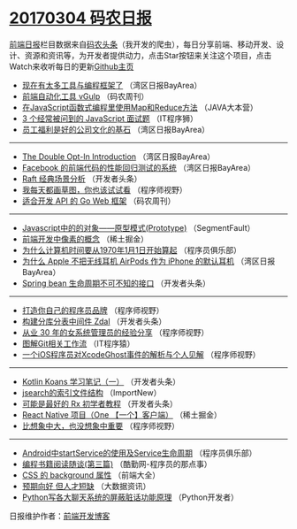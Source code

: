 # [20170304 码农日报](https://toutiao.qdkfweb.cn/date/2017/03/04)

[前端日报](https://qdkfweb.cn/c/news)栏目数据来自[码农头条](https://toutiao.qdkfweb.cn/)（我开发的爬虫），每日分享前端、移动开发、设计、资源和资讯等，为开发者提供动力，点击Star按钮来关注这个项目，点击Watch来收听每日的更新[Github主页](https://github.com/kujian/frontendDaily)
* [现在有太多工具与编程框架了](https://toutiao.qdkfweb.cn/28603.html) （湾区日报BayArea）
* [前端自动化工具 vGulp](https://toutiao.qdkfweb.cn/28660.html) （码农周刊）
* [在JavaScript函数式编程里使用Map和Reduce方法](https://toutiao.qdkfweb.cn/28641.html) （JAVA大本营）
* [3 个经常被问到的 JavaScript 面试题](https://toutiao.qdkfweb.cn/28702.html) （IT程序狮）
* [员工福利是好的公司文化的基石](https://toutiao.qdkfweb.cn/28602.html) （湾区日报BayArea）

***
* [The Double Opt-In Introduction](https://toutiao.qdkfweb.cn/28601.html) （湾区日报BayArea）
* [Facebook 的前端代码的性能回归测试的系统](https://toutiao.qdkfweb.cn/28628.html) （湾区日报BayArea）
* [Raft 经典场景分析](https://toutiao.qdkfweb.cn/28652.html) （开发者头条）
* [我每天都画草图，你也该试试看](https://toutiao.qdkfweb.cn/28688.html) （程序师视野）
* [适合开发 API 的 Go Web 框架](https://toutiao.qdkfweb.cn/28659.html) （码农周刊）

***
* [Javascript中的的对象——原型模式(Prototype)](https://toutiao.qdkfweb.cn/28675.html) （SegmentFault）
* [前端开发中像素的概念](https://toutiao.qdkfweb.cn/28708.html) （稀土掘金）
* [为什么计算机时间要从1970年1月1日开始算起](https://toutiao.qdkfweb.cn/28644.html) （程序员俱乐部）
* [为什么 Apple 不把无线耳机 AirPods 作为 iPhone 的默认耳机](https://toutiao.qdkfweb.cn/28626.html) （湾区日报BayArea）
* [Spring bean 生命周期不可不知的接口](https://toutiao.qdkfweb.cn/28650.html) （开发者头条）

***
* [打造你自己的程序员品牌](https://toutiao.qdkfweb.cn/28685.html) （程序师视野）
* [构建分库分表中间件 Zdal](https://toutiao.qdkfweb.cn/28651.html) （开发者头条）
* [从业 30 年的女系统管理员的经验分享](https://toutiao.qdkfweb.cn/28686.html) （程序师视野）
* [图解Git相关工作流](https://toutiao.qdkfweb.cn/28663.html) （IT程序猿）
* [一个iOS程序员对XcodeGhost事件的解析与个人见解](https://toutiao.qdkfweb.cn/28687.html) （程序师视野）

***
* [Kotlin Koans 学习笔记（一）](https://toutiao.qdkfweb.cn/28653.html) （开发者头条）
* [jsearch的索引文件结构](https://toutiao.qdkfweb.cn/28622.html) （ImportNew）
* [可能是最好的 Rx 初学者教程](https://toutiao.qdkfweb.cn/28654.html) （开发者头条）
* [React Native 项目（One 【一个】客户端）](https://toutiao.qdkfweb.cn/28710.html) （稀土掘金）
* [比想象中大，也没想象中重要](https://toutiao.qdkfweb.cn/28689.html) （程序师视野）

***
* [Android中startService的使用及Service生命周期](https://toutiao.qdkfweb.cn/28645.html) （程序员俱乐部）
* [编程书籍阅读随谈(第三篇)](https://toutiao.qdkfweb.cn/28701.html) （酷勤网-程序员的那点事）
* [CSS 的 background 属性](https://toutiao.qdkfweb.cn/28638.html) （前端大全）
* [预期向好 但人才短缺](https://toutiao.qdkfweb.cn/28694.html) （大数据资讯）
* [Python写各大聊天系统的屏蔽脏话功能原理](https://toutiao.qdkfweb.cn/28636.html) （Python开发者）

日报维护作者：[前端开发博客](https://qdkfweb.cn/) 